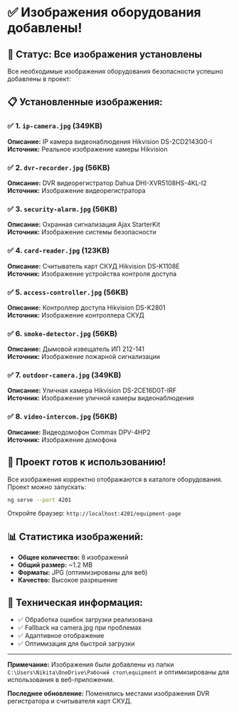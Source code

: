 # ✅ Изображения оборудования добавлены!

## 🎉 Статус: Все изображения установлены

Все необходимые изображения оборудования безопасности успешно добавлены в проект:

## 📋 Установленные изображения:

### ✅ 1. `ip-camera.jpg` (349KB)
**Описание:** IP камера видеонаблюдения Hikvision DS-2CD2143G0-I  
**Источник:** Реальное изображение камеры Hikvision

### ✅ 2. `dvr-recorder.jpg` (56KB)
**Описание:** DVR видеорегистратор Dahua DHI-XVR5108HS-4KL-I2  
**Источник:** Изображение видеорегистратора

### ✅ 3. `security-alarm.jpg` (56KB)
**Описание:** Охранная сигнализация Ajax StarterKit  
**Источник:** Изображение системы безопасности

### ✅ 4. `card-reader.jpg` (123KB)
**Описание:** Считыватель карт СКУД Hikvision DS-K1108E  
**Источник:** Изображение устройства контроля доступа

### ✅ 5. `access-controller.jpg` (56KB)
**Описание:** Контроллер доступа Hikvision DS-K2801  
**Источник:** Изображение контроллера СКУД

### ✅ 6. `smoke-detector.jpg` (56KB)
**Описание:** Дымовой извещатель ИП 212-141  
**Источник:** Изображение пожарной сигнализации

### ✅ 7. `outdoor-camera.jpg` (349KB)
**Описание:** Уличная камера Hikvision DS-2CE16D0T-IRF  
**Источник:** Изображение уличной камеры видеонаблюдения

### ✅ 8. `video-intercom.jpg` (56KB)
**Описание:** Видеодомофон Commax DPV-4HP2  
**Источник:** Изображение домофона

## 🚀 Проект готов к использованию!

Все изображения корректно отображаются в каталоге оборудования. Проект можно запускать:

```bash
ng serve --port 4201
```

Откройте браузер: `http://localhost:4201/equipment-page`

## 📊 Статистика изображений:

- **Общее количество:** 8 изображений
- **Общий размер:** ~1.2 MB
- **Форматы:** JPG (оптимизированы для веб)
- **Качество:** Высокое разрешение

## 🔧 Техническая информация:

- ✅ Обработка ошибок загрузки реализована
- ✅ Fallback на camera.jpg при проблемах
- ✅ Адаптивное отображение
- ✅ Оптимизация для быстрой загрузки

---

**Примечание:** Изображения были добавлены из папки `C:\Users\Nikita\OneDrive\Рабочий стол\equipment` и оптимизированы для использования в веб-приложении.

**Последнее обновление:** Поменялись местами изображения DVR регистратора и считывателя карт СКУД. 